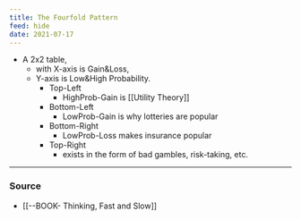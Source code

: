 ```yaml
---
title: The Fourfold Pattern
feed: hide
date: 2021-07-17
---
```


- A 2x2 table, 
	- with X-axis is Gain&Loss, 
	- Y-axis is Low&High Probability.
		- Top-Left
			- HighProb-Gain is [[Utility Theory]]
		- Bottom-Left
			- LowProb-Gain is why lotteries are popular
		- Bottom-Right
			- LowProb-Loss makes insurance popular
		- Top-Right
			- exists in the form of bad gambles, risk-taking, etc. 

--- 

### Source 
- [[--BOOK- Thinking, Fast and Slow]]
